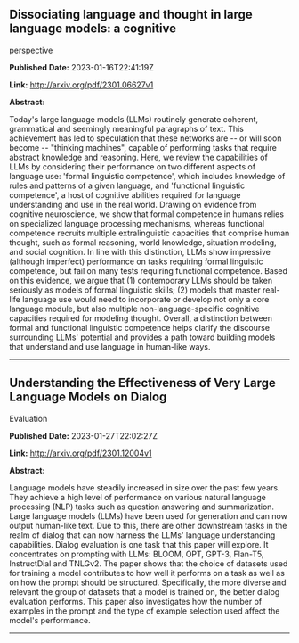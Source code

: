 ## Dissociating language and thought in large language models: a cognitive
  perspective

**Published Date:** 2023-01-16T22:41:19Z

**Link:** http://arxiv.org/pdf/2301.06627v1

**Abstract:**

  Today's large language models (LLMs) routinely generate coherent, grammatical
and seemingly meaningful paragraphs of text. This achievement has led to
speculation that these networks are -- or will soon become -- "thinking
machines", capable of performing tasks that require abstract knowledge and
reasoning. Here, we review the capabilities of LLMs by considering their
performance on two different aspects of language use: 'formal linguistic
competence', which includes knowledge of rules and patterns of a given
language, and 'functional linguistic competence', a host of cognitive abilities
required for language understanding and use in the real world. Drawing on
evidence from cognitive neuroscience, we show that formal competence in humans
relies on specialized language processing mechanisms, whereas functional
competence recruits multiple extralinguistic capacities that comprise human
thought, such as formal reasoning, world knowledge, situation modeling, and
social cognition. In line with this distinction, LLMs show impressive (although
imperfect) performance on tasks requiring formal linguistic competence, but
fail on many tests requiring functional competence. Based on this evidence, we
argue that (1) contemporary LLMs should be taken seriously as models of formal
linguistic skills; (2) models that master real-life language use would need to
incorporate or develop not only a core language module, but also multiple
non-language-specific cognitive capacities required for modeling thought.
Overall, a distinction between formal and functional linguistic competence
helps clarify the discourse surrounding LLMs' potential and provides a path
toward building models that understand and use language in human-like ways.


---

## Understanding the Effectiveness of Very Large Language Models on Dialog
  Evaluation

**Published Date:** 2023-01-27T22:02:27Z

**Link:** http://arxiv.org/pdf/2301.12004v1

**Abstract:**

  Language models have steadily increased in size over the past few years. They
achieve a high level of performance on various natural language processing
(NLP) tasks such as question answering and summarization. Large language models
(LLMs) have been used for generation and can now output human-like text. Due to
this, there are other downstream tasks in the realm of dialog that can now
harness the LLMs' language understanding capabilities. Dialog evaluation is one
task that this paper will explore. It concentrates on prompting with LLMs:
BLOOM, OPT, GPT-3, Flan-T5, InstructDial and TNLGv2. The paper shows that the
choice of datasets used for training a model contributes to how well it
performs on a task as well as on how the prompt should be structured.
Specifically, the more diverse and relevant the group of datasets that a model
is trained on, the better dialog evaluation performs. This paper also
investigates how the number of examples in the prompt and the type of example
selection used affect the model's performance.


---

